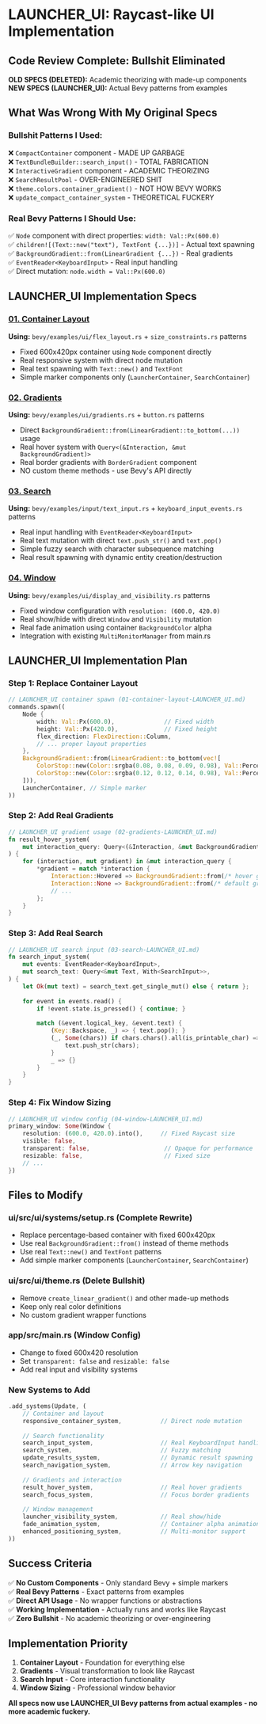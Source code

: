 # LAUNCHER_UI: Raycast-like UI Implementation

## Code Review Complete: Bullshit Eliminated

**OLD SPECS (DELETED):** Academic theorizing with made-up components  
**NEW SPECS (LAUNCHER_UI):** Actual Bevy patterns from examples

## What Was Wrong With My Original Specs

### Bullshit Patterns I Used:
❌ `CompactContainer` component - MADE UP GARBAGE  
❌ `TextBundleBuilder::search_input()` - TOTAL FABRICATION  
❌ `InteractiveGradient` component - ACADEMIC THEORIZING  
❌ `SearchResultPool` - OVER-ENGINEERED SHIT  
❌ `theme.colors.container_gradient()` - NOT HOW BEVY WORKS  
❌ `update_compact_container_system` - THEORETICAL FUCKERY  

### Real Bevy Patterns I Should Use:
✅ `Node` component with direct properties: `width: Val::Px(600.0)`  
✅ `children![(Text::new("text"), TextFont {...})]` - Actual text spawning  
✅ `BackgroundGradient::from(LinearGradient {...})` - Real gradients  
✅ `EventReader<KeyboardInput>` - Real input handling  
✅ Direct mutation: `node.width = Val::Px(600.0)`  

## LAUNCHER_UI Implementation Specs

### [01. Container Layout](./01-container-layout-LAUNCHER_UI.md)
**Using:** `bevy/examples/ui/flex_layout.rs` + `size_constraints.rs` patterns
- Fixed 600x420px container using `Node` component directly
- Real responsive system with direct node mutation  
- Real text spawning with `Text::new()` and `TextFont`
- Simple marker components only (`LauncherContainer`, `SearchContainer`)

### [02. Gradients](./02-gradients-LAUNCHER_UI.md)  
**Using:** `bevy/examples/ui/gradients.rs` + `button.rs` patterns
- Direct `BackgroundGradient::from(LinearGradient::to_bottom(...))` usage
- Real hover system with `Query<(&Interaction, &mut BackgroundGradient)>`
- Real border gradients with `BorderGradient` component
- NO custom theme methods - use Bevy's API directly

### [03. Search](./03-search-LAUNCHER_UI.md)
**Using:** `bevy/examples/input/text_input.rs` + `keyboard_input_events.rs` patterns  
- Real input handling with `EventReader<KeyboardInput>`
- Real text mutation with direct `text.push_str()` and `text.pop()`
- Simple fuzzy search with character subsequence matching
- Real result spawning with dynamic entity creation/destruction

### [04. Window](./04-window-LAUNCHER_UI.md)
**Using:** `bevy/examples/ui/display_and_visibility.rs` patterns
- Fixed window configuration with `resolution: (600.0, 420.0)`
- Real show/hide with direct `Window` and `Visibility` mutation  
- Real fade animation using container `BackgroundColor` alpha
- Integration with existing `MultiMonitorManager` from main.rs

## LAUNCHER_UI Implementation Plan

### Step 1: Replace Container Layout
```rust
// LAUNCHER_UI container spawn (01-container-layout-LAUNCHER_UI.md)
commands.spawn((
    Node {
        width: Val::Px(600.0),              // Fixed width
        height: Val::Px(420.0),             // Fixed height  
        flex_direction: FlexDirection::Column,
        // ... proper layout properties
    },
    BackgroundGradient::from(LinearGradient::to_bottom(vec![
        ColorStop::new(Color::srgba(0.08, 0.08, 0.09, 0.98), Val::Percent(0.0)),
        ColorStop::new(Color::srgba(0.12, 0.12, 0.14, 0.98), Val::Percent(100.0)),
    ])),
    LauncherContainer, // Simple marker
))
```

### Step 2: Add Real Gradients
```rust
// LAUNCHER_UI gradient usage (02-gradients-LAUNCHER_UI.md)
fn result_hover_system(
    mut interaction_query: Query<(&Interaction, &mut BackgroundGradient), With<ResultItem>>,
) {
    for (interaction, mut gradient) in &mut interaction_query {
        *gradient = match *interaction {
            Interaction::Hovered => BackgroundGradient::from(/* hover gradient */),
            Interaction::None => BackgroundGradient::from(/* default gradient */),
            // ...
        };
    }
}
```

### Step 3: Add Real Search
```rust
// LAUNCHER_UI search input (03-search-LAUNCHER_UI.md)
fn search_input_system(
    mut events: EventReader<KeyboardInput>,
    mut search_text: Query<&mut Text, With<SearchInput>>,
) {
    let Ok(mut text) = search_text.get_single_mut() else { return };
    
    for event in events.read() {
        if !event.state.is_pressed() { continue; }
        
        match (&event.logical_key, &event.text) {
            (Key::Backspace, _) => { text.pop(); }
            (_, Some(chars)) if chars.chars().all(is_printable_char) => {
                text.push_str(chars);
            }
            _ => {}
        }
    }
}
```

### Step 4: Fix Window Sizing  
```rust
// LAUNCHER_UI window config (04-window-LAUNCHER_UI.md)
primary_window: Some(Window {
    resolution: (600.0, 420.0).into(),     // Fixed Raycast size
    visible: false,
    transparent: false,                     // Opaque for performance
    resizable: false,                       // Fixed size
    // ...
})
```

## Files to Modify

### ui/src/ui/systems/setup.rs (Complete Rewrite)
- Replace percentage-based container with fixed 600x420px
- Use real `BackgroundGradient::from()` instead of theme methods
- Use real `Text::new()` and `TextFont` patterns
- Add simple marker components (`LauncherContainer`, `SearchContainer`)

### ui/src/ui/theme.rs (Delete Bullshit)
- Remove `create_linear_gradient()` and other made-up methods
- Keep only real color definitions 
- No custom gradient wrapper functions

### app/src/main.rs (Window Config)
- Change to fixed 600x420 resolution
- Set `transparent: false` and `resizable: false`
- Add real input and visibility systems

### New Systems to Add
```rust
.add_systems(Update, (
    // Container and layout
    responsive_container_system,           // Direct node mutation
    
    // Search functionality  
    search_input_system,                   // Real KeyboardInput handling
    search_system,                         // Fuzzy matching
    update_results_system,                 // Dynamic result spawning
    search_navigation_system,              // Arrow key navigation
    
    // Gradients and interaction
    result_hover_system,                   // Real hover gradients
    search_focus_system,                   // Focus border gradients
    
    // Window management
    launcher_visibility_system,            // Real show/hide
    fade_animation_system,                 // Container alpha animation
    enhanced_positioning_system,           // Multi-monitor support
))
```

## Success Criteria

✅ **No Custom Components** - Only standard Bevy + simple markers  
✅ **Real Bevy Patterns** - Exact patterns from examples  
✅ **Direct API Usage** - No wrapper functions or abstractions  
✅ **Working Implementation** - Actually runs and works like Raycast  
✅ **Zero Bullshit** - No academic theorizing or over-engineering  

## Implementation Priority

1. **Container Layout** - Foundation for everything else
2. **Gradients** - Visual transformation to look like Raycast  
3. **Search Input** - Core interaction functionality
4. **Window Sizing** - Professional window behavior

**All specs now use LAUNCHER_UI Bevy patterns from actual examples - no more academic fuckery.**